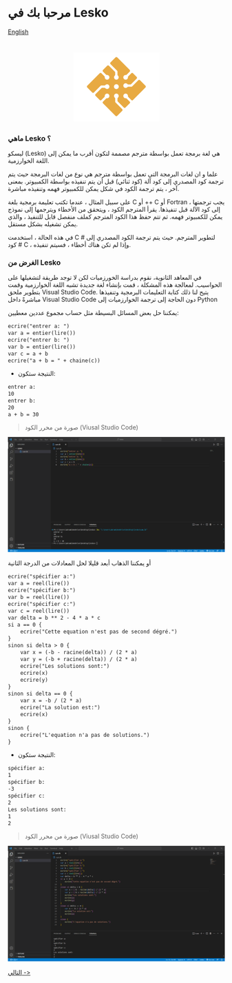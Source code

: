 # مرحبا بك في Lesko

[English](https://github.com/Mohamed-Akram-Hl/docs/blob/main/0.%20Intro/English%20Introduction.md)
<h1 align="center">
  <img src="https://github.com/Mohamed-Akram-Hl/docs/blob/main/assets/Logo.png?raw=true" width="200px"/>
</h1>


### ماهي Lesko ؟

 ليسكو (Lesko) هي لغة برمجة تعمل بواسطة مترجم مصممة لتكون أقرب ما يمكن إلى اللغة الخوارزمية.

علما و ان لغات البرمجة التي تعمل بواسطة مترجم هي نوع من لغات البرمجة حيث يتم ترجمة كود المصدري إلى كود آلة (كود ثنائي) قبل أن يتم تنفيذه بواسطة الكمبيوتر. بمعنى آخر ، يتم ترجمة الكود في شكل يمكن للكمبيوتر فهمه وتنفيذه مباشرة.

على سبيل المثال ، عندما تكتب تعليمة برمجية بلغة C أو ++ C أو Fortran ، يجب ترجمتها إلى كود الآلة قبل تنفيذها. يقرأ المترجم الكود ، ويتحقق من الأخطاء ويترجمها إلى نموذج يمكن للكمبيوتر فهمه. ثم تتم حفظ هذا الكود المترجم كملف منفصل قابل للتنفيذ ، والذي يمكن تشغيله بشكل مستقل.

في هذه الحالة ، استخدمت C # لتطوير المترجم. حيث يتم ترجمة الكود المصدري إلى كود # C ، وإذا لم تكن هناك أخطاء ، فسيتم تنفيذه.

### الغرض من Lesko

في المعاهد الثانوية، نقوم بدراسة الخورزميات لكن لا توجد طريقة لتشغيلها على الحواسيب. لمعالجة هذه المشكلة ، قمت بإنشاء لغة جديدة تشبه اللغة الخوارزمية وقمت 
بتطوير ملحق Visual Studio Code. يتيح لنا ذلك كتابة التعليمات البرمجية وتنفيذها مباشرةً داخل Visual Studio Code دون الحاجة إلى ترجمة الخوارزميات إلى Python


يمكننا حل بعض المسائل البسيطة مثل حساب مجموع عددين معطيين:


```
ecrire("entrer a: ")
var a = entier(lire())
ecrire("entrer b: ")
var b = entier(lire())
var c = a + b
ecrire("a + b = " + chaine(c))
```

* النتيجة ستكون:

```
entrer a: 
10
entrer b:
20
a + b = 30
```

> صورة من محرر الكود (Viusal Studio Code)


![sum](https://raw.githubusercontent.com/Mohamed-Akram-Hl/docs/main/assets/Screenshot%202023-02-10%20195930.png)


أو يمكننا الذهاب أبعد قليلا لحل المعادلات من الدرجة الثانية

```
ecrire("spécifier a:")
var a = reel(lire())
ecrire("spécifier b:")
var b = reel(lire())
ecrire("spécifier c:")
var c = reel(lire())
var delta = b ** 2 - 4 * a * c
si a == 0 {
    ecrire("Cette equation n'est pas de second dégré.")
}
sinon si delta > 0 {
    var x = (-b - racine(delta)) / (2 * a)
    var y = (-b + racine(delta)) / (2 * a)
    ecrire("Les solutions sont:")
    ecrire(x)
    ecrire(y)
}
sinon si delta == 0 {
    var x = -b / (2 * a)
    ecrire("La solution est:")
    ecrire(x)
}
sinon {
    ecrire("L'equation n'a pas de solutions.")
}
```

* النتيجة ستكون:

```
spécifier a:
1
spécifier b:
-3
spécifier c:
2
Les solutions sont:
1
2
```

> صورة من محرر الكود (Viusal Studio Code)


![quad](https://raw.githubusercontent.com/Mohamed-Akram-Hl/docs/main/assets/Screenshot%202023-02-10%20200951.png)


[التالي ->](https://github.com/Mohamed-Akram-Hl/docs/blob/main/1.%20Installation%20and%20Setup/Installation%20and%20Setup.md)
